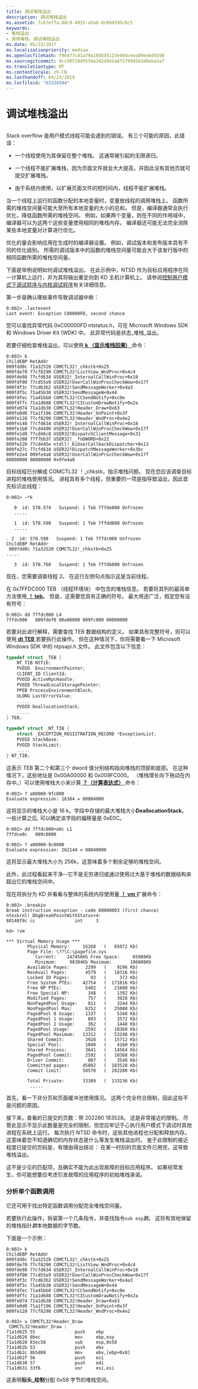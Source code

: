 ```yaml
---
title: 调试堆栈溢出
description: 调试堆栈溢出
ms.assetid: fc67effa-88c9-4915-a5a8-8c094595c6c5
keywords:
- 堆栈溢出
- 调用堆栈，调试堆栈溢出
ms.date: 05/23/2017
ms.localizationpriority: medium
ms.openlocfilehash: f96477c41a79a1695d5123e404ceea89eebd92d6
ms.sourcegitcommit: 0cc5051945559a242d941a6f2799d161d8eba2a7
ms.translationtype: MT
ms.contentlocale: zh-CN
ms.lasthandoff: 04/23/2019
ms.locfileid: "63324594"
---
```

# <a name="debugging-a-stack-overflow"></a>调试堆栈溢出


## <span id="ddk_debugging_a_stack_overflow_dbg"></span><span id="DDK_DEBUGGING_A_STACK_OVERFLOW_DBG"></span>


Stack overflow 是用户模式线程可能会遇到的错误。 有三个可能的原因，此错误：

-   一个线程使用为其保留在整个堆栈。 这通常被引起的无限递归。

-   一个线程不能扩展堆栈，因为页面文件就会大大提高，并因此没有其他页就可提交扩展堆栈。

-   由于系统内使用，以扩展页面文件的短时间内，线程不能扩展堆栈。

当一个线程上运行的函数分配的本地变量时，变量放线程的调用堆栈上。 函数所需的堆栈空间量可能大至所有本地变量的大小的总和。 但是，编译器通常会执行优化，降低函数所需的堆栈空间。 例如，如果两个变量，则在不同的作用域中，编译器可以为这两个这些变量使用相同的堆栈内存。 编译器还可能无法完全消除某些本地变量对计算进行优化。

优化的量会影响应用在生成时的编译器设置。 例如，调试版本和发布版本具有不同的优化级别。 所需的调试版本中的函数的堆栈空间量可能会大于该发行版中的相同函数所需的堆栈空间量。

下面是举例说明如何调试堆栈溢出。 在此示例中，NTSD 作为目标应用程序在同一计算机上运行，并为其将输出重定向到 KD 主机计算机上。 请参阅[控制用户模式下调试程序与内核调试程序](controlling-the-user-mode-debugger-from-the-kernel-debugger.md)有关详细信息。

第一步是确认哪些事件导致调试器中断：

```dbgcmd
0:002> .lastevent 
Last event: Exception C00000FD, second chance 
```

您可以查找异常代码 0xC00000FD ntstatus.h，可在 Microsoft Windows SDK 和 Windows Driver Kit (WDK) 中。 此异常代码是状态\_堆栈\_溢出。

若要仔细检查堆栈溢出，可以使用[ **k （显示堆栈回溯）** ](k--kb--kc--kd--kp--kp--kv--display-stack-backtrace-.md)命令：

```dbgcmd
0:002> k 
ChildEBP RetAddr
009fdd0c 71a32520 COMCTL32!_chkstk+0x25
009fde78 77cf8290 COMCTL32!ListView_WndProc+0x4c4
009fde98 77cfd634 USER32!_InternalCallWinProc+0x18
009fdf00 77cd55e9 USER32!UserCallWinProcCheckWow+0x17f
009fdf3c 77cd63b2 USER32!SendMessageWorker+0x4a3
009fdf5c 71a45b30 USER32!SendMessageW+0x44
009fdfec 71a45bb0 COMCTL32!CCSendNotify+0xc0e
009fdffc 71a1d688 COMCTL32!CICustomDrawNotify+0x2a
009fe074 71a1db30 COMCTL32!Header_Draw+0x63
009fe0d0 71a1f196 COMCTL32!Header_OnPaint+0x3f
009fe128 77cf8290 COMCTL32!Header_WndProc+0x4e2
009fe148 77cfd634 USER32!_InternalCallWinProc+0x18
009fe1b0 77cd4490 USER32!UserCallWinProcCheckWow+0x17f
009fe1d8 77cd46c8 USER32!DispatchClientMessage+0x31
009fe200 77f7bb3f USER32!__fnDWORD+0x22
009fe220 77cd445e ntdll!_KiUserCallbackDispatcher+0x13
009fe27c 77cfd634 USER32!DispatchMessageWorker+0x3bc
009fe2e4 009fe4a8 USER32!UserCallWinProcCheckWow+0x17f
00000000 00000000 0x9fe4a8 
```

目标线程已分解成 COMCTL32 ！\_chkstk，指示堆栈问题。 现在您应该调查目标进程的堆栈使用情况。 进程具有多个线程，但重要的一项是指导致溢出，因此首先标识此线程：

```dbgcmd
0:002> ~*k

   0  id: 570.574   Suspend: 1 Teb 7ffde000 Unfrozen
   .....

   1  id: 570.590   Suspend: 1 Teb 7ffdd000 Unfrozen
   .....

. 2  id: 570.598   Suspend: 1 Teb 7ffdc000 Unfrozen
ChildEBP RetAddr
 009fdd0c 71a32520 COMCTL32!_chkstk+0x25 
.....

   3  id: 570.760   Suspend: 1 Teb 7ffdb000 Unfrozen 
```

现在，您需要调查线程 2。 在这行左侧句点指示这是当前线程。

在 0x7FFDC000 TEB （线程环境块） 中包含的堆栈信息。 若要将其列的最简单方法使用[ **！ teb**](-teb.md)。 但是，这需要您具有正确的符号。 最大用途广泛，假定您有没有符号：

```dbgcmd
0:002> dd 7ffdc000 L4 
7ffdc000   009fdef0 00a00000 009fc000 00000000 
```

若要对此进行解释，需要查找 TEB 数据结构的定义。 如果具有完整符号，则可以使用[ **dt TEB** ](dt--display-type-.md)若要执行此操作。 但在这种情况下，你将需要看一下 Microsoft Windows SDK 中的 ntpsapi.h 文件。 此文件包含以下信息：

```cpp
typedef struct _TEB {
    NT_TIB NtTib;
    PVOID  EnvironmentPointer;
    CLIENT_ID ClientId;
    PVOID ActiveRpcHandle;
    PVOID ThreadLocalStoragePointer;
    PPEB ProcessEnvironmentBlock;
    ULONG LastErrorValue;
    .....
    PVOID DeallocationStack;
    .....
} TEB;

typedef struct _NT_TIB {
    struct _EXCEPTION_REGISTRATION_RECORD *ExceptionList;
    PVOID StackBase;
    PVOID StackLimit;
    .....
} NT_TIB; 
```

这表示 TEB 第二个和第三个 dword 值分别结构指向堆栈的顶部和底部。 在这种情况下，这些地址是 0x00A00000 和 0x009FC000。 （堆栈增长向下拖动在内存中。）可以使用堆栈大小来计算[ **？（计算表达式）** ](---evaluate-expression-.md)命令：

```dbgcmd
0:002> ? a00000-9fc000
Evaluate expression: 16384 = 00004000 
```

这将显示的堆栈大小是 16 k。字段中存储的最大堆栈大小**DeallocationStack**。 一些计算之后, 可以确定该字段的偏移量是 0xE0C。

```dbgcmd
0:002> dd 7ffdc000+e0c L1 
7ffdce0c   009c0000 

0:002> ? a00000-9c0000 
Evaluate expression: 262144 = 00040000 
```

这将显示最大堆栈大小为 256k，这意味着多个剩余足够的堆栈空间。

此外，此过程看起来干净--它不是无穷递归或通过使用过大基于堆栈的数据结构来超出它的堆栈空间中。

现在将拆分为 KD 并看看与整体的系统内存使用量[ **！ vm** ](-vm.md)扩展命令：

```dbgcmd
0:002> .breakin 
Break instruction exception - code 80000003 (first chance)
ntoskrnl!_DbgBreakPointWithStatus+4:
80148f9c cc               int     3

kd> !vm 

*** Virtual Memory Usage ***
        Physical Memory:     16268   (   65072 Kb)
        Page File: \??\C:\pagefile.sys
           Current:    147456Kb Free Space:     65988Kb
           Minimum:     98304Kb Maximum:       196608Kb
        Available Pages:      2299   (    9196 Kb)
        ResAvail Pages:       4579   (   18316 Kb)
        Locked IO Pages:        93   (     372 Kb)
        Free System PTEs:    42754   (  171016 Kb)
        Free NP PTEs:         5402   (   21608 Kb)
        Free Special NP:       348   (    1392 Kb)
        Modified Pages:        757   (    3028 Kb)
        NonPagedPool Usage:    811   (    3244 Kb)
        NonPagedPool Max:     6252   (   25008 Kb)
        PagedPool 0 Usage:    1337   (    5348 Kb)
        PagedPool 1 Usage:     893   (    3572 Kb)
        PagedPool 2 Usage:     362   (    1448 Kb)
        PagedPool Usage:      2592   (   10368 Kb)
        PagedPool Maximum:   13312   (   53248 Kb)
        Shared Commit:        3928   (   15712 Kb)
        Special Pool:         1040   (    4160 Kb)
        Shared Process:       3641   (   14564 Kb)
        PagedPool Commit:     2592   (   10368 Kb)
        Driver Commit:         887   (    3548 Kb)
        Committed pages:     45882   (  183528 Kb)
        Commit limit:        50570   (  202280 Kb)

        Total Private:       33309   (  133236 Kb)
         ..... 
```

首先，看一下非分页和页面缓冲池使用情况。 这两个完全符合限制，因此这些不是问题的原因。

接下来，查看的已提交的页数：带 202280 183528。 这是非常接近的限制。 尽管此显示不显示此数量是完全的限制，但您应牢记于心执行用户模式下调试时其他进程在系统上运行。 每次执行 NTSD 命令时，这些其他进程也分配和释放内存。 这意味着您不知道确切的内存状态是什么等发生堆栈溢出时。 鉴于此限制的接近程度已提交的页码是，有理由得出结论： 在某一时刻的页面文件已用完，这导致堆栈溢出。

这不是少见的匹配项，且确实不能为此出现故障的目标应用程序。 如果经常发生，你可能想要应考虑引发故障的应用程序的初始堆栈承诺。

### <a name="span-idanalyzingasinglefunctioncallspanspan-idanalyzingasinglefunctioncallspananalyzing-a-single-function-call"></a><span id="analyzing_a_single_function_call"></span><span id="ANALYZING_A_SINGLE_FUNCTION_CALL"></span>分析单个函数调用

它还可用于找出特定函数调用分配完全堆栈空间量。

若要执行此操作，拆装第一个几条指令，并查找指令`sub esp`*数*。 这将有效地保留的堆栈指针*数*本地数据的字节数。

下面是一个示例：

```dbgcmd
0:002> k 
ChildEBP RetAddr
009fdd0c 71a32520 COMCTL32!_chkstk+0x25
009fde78 77cf8290 COMCTL32!ListView_WndProc+0x4c4
009fde98 77cfd634 USER32!_InternalCallWinProc+0x18
009fdf00 77cd55e9 USER32!UserCallWinProcCheckWow+0x17f
009fdf3c 77cd63b2 USER32!SendMessageWorker+0x4a3
009fdf5c 71a45b30 USER32!SendMessageW+0x44
009fdfec 71a45bb0 COMCTL32!CCSendNotify+0xc0e
009fdffc 71a1d688 COMCTL32!CICustomDrawNotify+0x2a
009fe074 71a1db30 COMCTL32!Header_Draw+0x63
009fe0d0 71a1f196 COMCTL32!Header_OnPaint+0x3f
009fe128 77cf8290 COMCTL32!Header_WndProc+0x4e2

0:002> u COMCTL32!Header_Draw
 COMCTL32!Header_Draw :
71a1d625 55               push    ebp
71a1d626 8bec             mov     ebp,esp
71a1d628 83ec58           sub     esp,0x58
71a1d62b 53               push    ebx
71a1d62c 8b5d08           mov     ebx,[ebp+0x8]
71a1d62f 56               push    esi
71a1d630 57               push    edi
71a1d631 33f6             xor     esi,esi 
```

这表明**标头\_绘制**分配 0x58 字节的堆栈空间。

 

 





